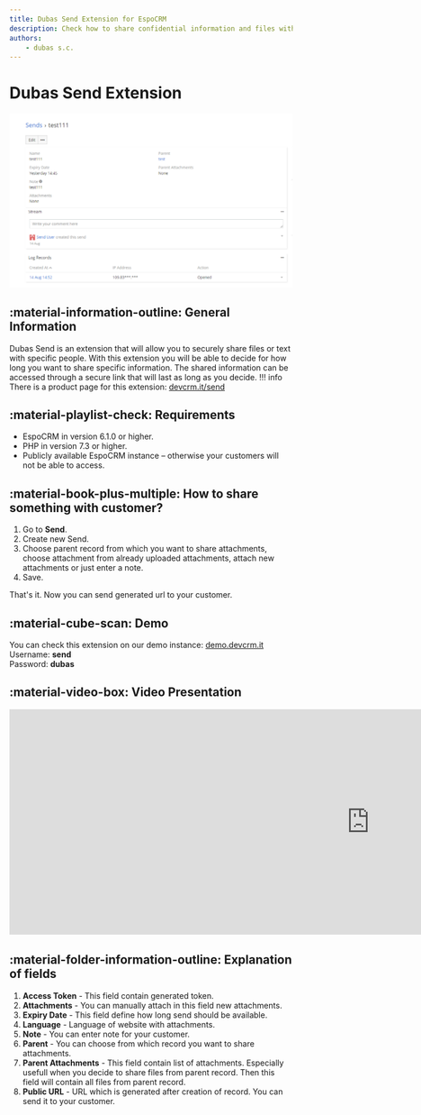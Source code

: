```yaml
---
title: Dubas Send Extension for EspoCRM
description: Check how to share confidential information and files with your customers inside of EspoCRM.
authors:
    - dubas s.c.
---
```

# Dubas Send Extension
![Dubas Send Extension](../images/send.png)
## :material-information-outline: General Information
Dubas Send is an extension that will allow you to securely share files or text with specific people. With this extension you will be able to decide for how long you want to share specific information. The shared information can be accessed through a secure link that will last as long as you decide.
!!! info
    There is a product page for this extension: [devcrm.it/send](https://devcrm.it/send)

## :material-playlist-check:  Requirements
- EspoCRM in version 6.1.0 or higher.
- PHP in version 7.3 or higher.
- Publicly available EspoCRM instance – otherwise your customers will not be able to access.

## :material-book-plus-multiple: How to share something with customer?
1. Go to **Send**.
2. Create new Send.
3. Choose parent record from which you want to share attachments, choose attachment from already uploaded attachments, attach new attachments or just enter a note.
4. Save.

That's it. Now you can send generated url to your customer.

## :material-cube-scan: Demo
You can check this extension on our demo instance: [demo.devcrm.it](https://demo.devcrm.it)  
Username: **send**  
Password: **dubas**

## :material-video-box: Video Presentation
<div class="video-wrapper">
  <iframe width="1280" height="400" src="https://www.youtube.com/embed/Jrw-05MuTQg" frameborder="0" allowfullscreen></iframe>
</div>

## :material-folder-information-outline: Explanation of fields
1. **Access Token** - This field contain generated token.
2. **Attachments** - You can manually attach in this field new attachments.
3. **Expiry Date** - This field define how long send should be available.
4. **Language** - Language of website with attachments.
5. **Note** - You can enter note for your customer.
6. **Parent** - You can choose from which record you want to share attachments.
7. **Parent Attachments** - This field contain list of attachments. Especially usefull when you decide to share files from parent record. Then this field will contain all files from parent record.
8. **Public URL** - URL which is generated after creation of record. You can send it to your customer.